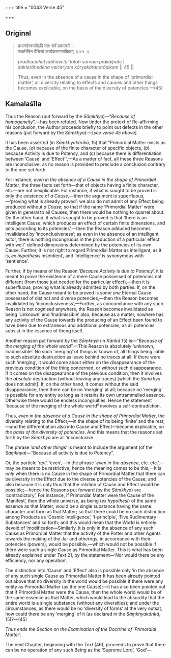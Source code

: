 +++
title = "0043 Verse 45"

+++
## Original 
>
> प्रधानहेत्वभावेऽपि ततः सर्वं प्रकल्पते ।  
> शक्तेर्भेदेन वैचित्र्यं कार्यकारणतादिकम् ॥ ४५ ॥ 
>
> *pradhānahetvabhāve'pi tataḥ sarvaṃ prakalpate* \|  
> *śakterbhedena vaicitryaṃ kāryakāraṇatādikam* \|\| 45 \|\| 
>
> Thus, even in the absence of a cause in the shape of ‘primordial matter’, all diversity relating to effects and causes and other things becomes explicable, on the basis of the diversity of potencies.—(45)



## Kamalaśīla

Thus the Reason (put forward by the *Sāṃkhya*)—“*Because of homogeneity*”,—has been refuted. Now tinder the pretext of Re-affirming his conclusion, the Author proceeds briefly to point out defects in the other reasons (put forward by the *Sāṃkhya*):—[*see verse 45 above*]

It has been asserted (in *Sāṃkhyakārikā*, 15) that “Primordial Matter exists as the Cause, (*a*) because of the finite character of specific objects, (*b*) because Activity is due to Potency, and (c) because there is differentiation between ‘Cause’ and ‘Effect’”,—As a matter of fact, all these three Reasons are inconclusive, as no reason is provided to preclude a conclusion contrary to the one set forth.

For instance, *even in* *the absence of a Cause in the shape of Primordial* *Matter*, the three facts set forth—that of objects having a finite character, etc.—are not inexplicable. For instance, if what is sought to be proved is only the existence of *a Cause,—then* the argument is superfluous,—‘proving what is already proved’; we also do not admit of any Effect being produced without *a Cause*; so that if the name ‘Primordial Matter’ were given in general to ail Causes, then there would be nothing to quarrel about. On the other hand, if what is sought to be proved is that ‘there is an intelligent Cause, which produces an effect of certain finite dimensions, and acts according to its potencies’,—then the Reason adduced becomes invalidated by ‘inconclusiveness’; as even in the absence of an intelligent actor, there is nothing incongruous in the production of a particular effect with well” defined dimensions determined by the potencies of its own Cause. Further, it is not right to regard Primordial Matter as intelligent, as it is, *ex hypothesis* insentient’, and ‘intelligence’ is synonymous with ‘sentience’.

Further, if by means of the Reason ‘*Because Activity is due to Potency*’, it is meant to prove the existence of a mere Cause possessed of potencies not different (from those just needed for the particular effect),—then it is superfluous, proving what is already admitted by both parties. If, on the other hand, the Cause meant to be proved is some *one* Eternal Cause possessed of distinct and diverse potencies,—then the Reason becomes invalidated by ‘inconclusiveness’,—Further, as concomitance with any such Reason is not cognised anywhere, the Reason becomes invalidated as being ‘Unknown’ and ‘Inadmissible’ also; because as a matter, nowhere has any activity of the Cause towards the producing of an Effect been found to have been due to extraneous and additional potencies; as all potencies subsist in the essence of theng itself.

Another reason put forward by the *Sāṃkhya* (in *Kārikā* 15) is—“*Because of the merging of the whole world*”.—This Reason is absolutely ‘unknown, Inadmissible’. No such ‘merging’ of things is known of, all things being liable to such absolute destruction as leave behind no traces at all. If there were such ‘merging’, it would come about either on the disappearance of the previous condition of the thing concerned, or without such disappearance. If it comes on the disappearance of the previous condition, then it involves the *absolute* destruction (without leaving any traces) [which the *Sāṃkhya* does not admit]. If, on the other hand, it comes without the said disappearance, then there can be no ‘merging’ at all; because no ‘merging’ is possible for any entity so long as it retains its own untrammelled essence. Otherwise there would be endless incongruities. Hence the statement ‘because of the merging of the whole world⁵ involves a self-contradiction.

Thus, *even in the absence of a Cause in the shape of Primordial Matter*, the diversity relating to the Effect,—in the shape of its being ‘finite’ and the rest,—and the differentiation also into Cause and Effect—become explicable, *on the basis of the diversity of potencies*. And this means that the reasons set forth by the *Sāṃkhya* are all ‘inconclusive

The phrase ‘*and other things*’ is meant to include the argument (of the *Sāṃkhya*)—“Because all activity is due to Potency”.

Or, the particle ‘*apt*’, ‘even’,—in the phrase ‘*even in the absence*, etc. etc.’,—may be meant to be restrictive; hence the meaning comes to be this;—It is *only* when there is no Cause in the shape of Primordial Matter that there can be diversity in the Effect due to the diverse potencies of the Cause; and also because it is only thus that the relation of Cause and Effect would be possible;—hence the Reasons put forward (by the *Sāṃkhya*) are ‘contradictory’, For instance, if Primordial Matter were the Cause of the ‘Manifest’, then the whole universe, as being (*ex hypothesi*) of the same essence as that Matter, would be a single substance having the same character and form as that Matter; so that there could be no such distinction among Products as ‘Cosmic Intelligence’, ‘I-principle’, ‘Five Rudimentary Substances’ and so forth; and this would mean that the World is entirely devoid of ‘modification—Similarly, it is only in the absence of any such Cause as Primordial Matter that the activity of the Potter and other Agents towards the making of the Jar and otherngs, in accordance with their potencies (powers), would be possible,—which would not be possible if there were such a single Cause as Primordial Matter. This is what has been already explained under Text 21, by the statement—‘Nor would there be any efficiency, nor any operation’.

The distinction into ‘Cause’ and ‘Effect’ also is possible only ‘in the absence of any such single Cause as Primordial Matter It has been already pointed out above that no diversity in the world would be possible if there were any entity as Primordial Matter (as the one Cause);—it has also been pointed out that if Primordial Matter were the Cause, then the whole world would be of the same essence as that Matter, which would lead to the absurdity that the entire world is a single substance (without any diversities); and under the circumstances, as there would be no ‘diversity of forms’ at the very outsat, how could there be any ‘merging’ of it (as declared in the *Sāṃkhyakārikā*, 15)?—(45)

*Thus ends the Section on the Examination of the Doctrine of* ‘*Primordial Matter*’.

The next Chapter, beginning with the *Text* (46), proceeds to prove that there can be no operation of any such Being as the ‘Supreme Lord’, ‘God’—


